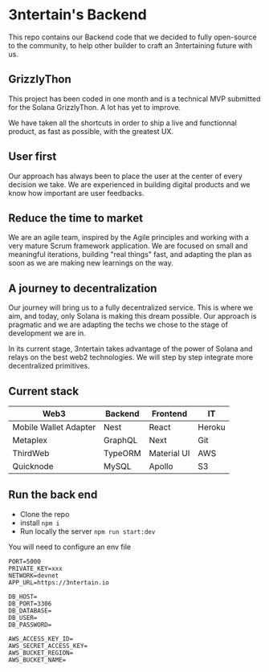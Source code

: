 # 3ntertain's Backend

This repo contains our Backend code that we decided to fully open-source to the community, to help other builder to craft an 3ntertaining future with us.

## GrizzlyThon

This project has been coded in one month and is a technical MVP submitted for the Solana GrizzlyThon.
A lot has yet to improve.

We have taken all the shortcuts in order to ship a live and functionnal product, as fast as possible, with the greatest UX.

## User first

Our approach has always been to place the user at the center of every decision we take. We are experienced in building digital products and we know how important are user feedbacks.

## Reduce the time to market

We are an agile team, inspired by the Agile principles and working with a very mature Scrum framework application. We are focused on small and meaningful iterations, building "real things" fast, and adapting the plan as soon as we are making new learnings on the way.

## A journey to decentralization

Our journey will bring us to a fully decentralized service. This is where we aim, and today, only Solana is making this dream possible. Our approach is pragmatic and we are adapting the techs we chose to the stage of development we are in.

In its current stage, 3ntertain takes advantage of the power of Solana and relays on the best web2 technologies. We will step by step integrate more decentralized primitives.

## Current stack

| Web3                  | Backend | Frontend    | IT     |
| --------------------- | ------- | ----------- | ------ |
| Mobile Wallet Adapter | Nest    | React       | Heroku |
| Metaplex              | GraphQL | Next        | Git    |
| ThirdWeb              | TypeORM | Material UI | AWS    |
| Quicknode             | MySQL   | Apollo      | S3     |

## Run the back end

- Clone the repo
- install `npm i`
- Run locally the server `npm run start:dev`

You will need to configure an env file

```
PORT=5000
PRIVATE_KEY=xxx
NETWORK=devnet
APP_URL=https://3ntertain.io

DB_HOST=
DB_PORT=3306
DB_DATABASE=
DB_USER=
DB_PASSWORD=

AWS_ACCESS_KEY_ID=
AWS_SECRET_ACCESS_KEY=
AWS_BUCKET_REGION=
AWS_BUCKET_NAME=
```
